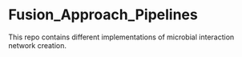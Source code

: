 # Fusion_Approach_Pipelines
 This repo contains different implementations of microbial interaction network creation.
